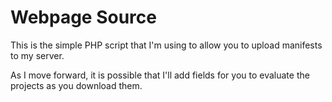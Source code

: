 # Webpage Source

This is the simple PHP script that I'm using to allow you to upload manifests to my server. 

As I move forward, it is possible that I'll add fields for you to evaluate the projects as you download them.